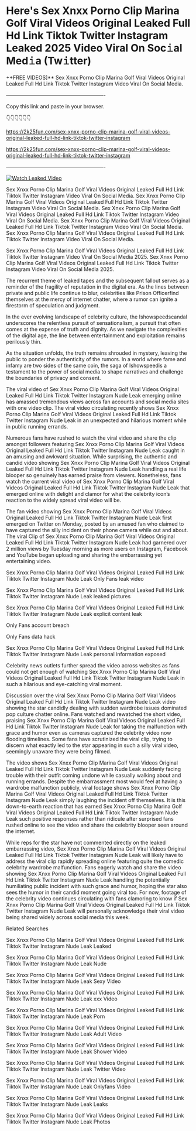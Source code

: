 # Here's Sex ️Xnxx ️Porno Clip Marina Golf Viral Videos Original Leaked Full Hd Link Tiktok Twitter Instagram Leaked 2025 Video Viral On Soc𝚒al Med𝚒a (Tw𝚒tter)

++FREE VIDEOS]** Sex ️Xnxx ️Porno Clip Marina Golf Viral Videos Original Leaked Full Hd Link Tiktok Twitter Instagram Video Viral On Social Media.

———————————————————-

Copy this link and paste in your browser.

👇👇👇👇👇👇

https://2k25fun.com/sex-️xnxx-️porno-clip-marina-golf-viral-videos-original-leaked-full-hd-link-tiktok-twitter-instagram

https://2k25fun.com/sex-️xnxx-️porno-clip-marina-golf-viral-videos-original-leaked-full-hd-link-tiktok-twitter-instagram

———————————————————-

[![Watch Leaked Video](https://miro.medium.com/v2/resize:fit:828/format:webp/1*cilzJN44JGOrTw9NJCrNHA.gif "Watch Leaked Video")](https://2k25fun.com/sex-️xnxx-️porno-clip-marina-golf-viral-videos-original-leaked-full-hd-link-tiktok-twitter-instagram)

Sex ️Xnxx ️Porno Clip Marina Golf Viral Videos Original Leaked Full Hd Link Tiktok Twitter Instagram Video Viral On Social Media. Sex ️Xnxx ️Porno Clip Marina Golf Viral Videos Original Leaked Full Hd Link Tiktok Twitter Instagram Video Viral On Social Media. Sex ️Xnxx ️Porno Clip Marina Golf Viral Videos Original Leaked Full Hd Link Tiktok Twitter Instagram Video Viral On Social Media. Sex ️Xnxx ️Porno Clip Marina Golf Viral Videos Original Leaked Full Hd Link Tiktok Twitter Instagram Video Viral On Social Media. Sex ️Xnxx ️Porno Clip Marina Golf Viral Videos Original Leaked Full Hd Link Tiktok Twitter Instagram Video Viral On Social Media.

Sex ️Xnxx ️Porno Clip Marina Golf Viral Videos Original Leaked Full Hd Link Tiktok Twitter Instagram Video Viral On Social Media 2025. Sex ️Xnxx ️Porno Clip Marina Golf Viral Videos Original Leaked Full Hd Link Tiktok Twitter Instagram Video Viral On Social Media 2025.

The recurrent theme of leaked tapes and the subsequent fallout serves as a reminder of the fragility of reputation in the digital era. As the lines between private and public life continue to blur, celebrities like Prison Officerfind themselves at the mercy of internet chatter, where a rumor can ignite a firestorm of speculation and judgment.

In the ever evolving landscape of celebrity culture, the Ishowspeedscandal underscores the relentless pursuit of sensationalism, a pursuit that often comes at the expense of truth and dignity. As we navigate the complexities of the digital age, the line between entertainment and exploitation remains perilously thin.

As the situation unfolds, the truth remains shrouded in mystery, leaving the public to ponder the authenticity of the rumors. In a world where fame and infamy are two sides of the same coin, the saga of Ishowspeedis a testament to the power of social media to shape narratives and challenge the boundaries of privacy and consent.

The viral video of Sex ️Xnxx ️Porno Clip Marina Golf Viral Videos Original Leaked Full Hd Link Tiktok Twitter Instagram Nude Leak emerging online has amassed tremendous views across fan accounts and social media sites with one video clip. The viral video circulating recently shows Sex ️Xnxx ️Porno Clip Marina Golf Viral Videos Original Leaked Full Hd Link Tiktok Twitter Instagram Nude Leak in an unexpected and hilarious moment while in public running errands.

Numerous fans have rushed to watch the viral video and share the clip amongst followers featuring Sex ️Xnxx ️Porno Clip Marina Golf Viral Videos Original Leaked Full Hd Link Tiktok Twitter Instagram Nude Leak caught in an amusing and awkward situation. While surprising, the authentic and candid video showing Sex ️Xnxx ️Porno Clip Marina Golf Viral Videos Original Leaked Full Hd Link Tiktok Twitter Instagram Nude Leak handling a real life blooper so genuinely has earned praise from viewers. Nonetheless, fans watch the current viral video of Sex ️Xnxx ️Porno Clip Marina Golf Viral Videos Original Leaked Full Hd Link Tiktok Twitter Instagram Nude Leak that emerged online with delight and clamor for what the celebrity icon’s reaction to the widely spread viral video will be.

The fan video showing Sex ️Xnxx ️Porno Clip Marina Golf Viral Videos Original Leaked Full Hd Link Tiktok Twitter Instagram Nude Leak first emerged on Twitter on Monday, posted by an amused fan who claimed to have captured the silly incident on their phone camera while out and about. The viral Clip of Sex ️Xnxx ️Porno Clip Marina Golf Viral Videos Original Leaked Full Hd Link Tiktok Twitter Instagram Nude Leak had garnered over 2 million views by Tuesday morning as more users on Instagram, Facebook and YouTube began uploading and sharing the embarrassing yet entertaining video.

Sex ️Xnxx ️Porno Clip Marina Golf Viral Videos Original Leaked Full Hd Link Tiktok Twitter Instagram Nude Leak Only Fans leak video

Sex ️Xnxx ️Porno Clip Marina Golf Viral Videos Original Leaked Full Hd Link Tiktok Twitter Instagram Nude Leak leaked pictures

Sex ️Xnxx ️Porno Clip Marina Golf Viral Videos Original Leaked Full Hd Link Tiktok Twitter Instagram Nude Leak explicit content leak

Only Fans account breach

Only Fans data hack

Sex ️Xnxx ️Porno Clip Marina Golf Viral Videos Original Leaked Full Hd Link Tiktok Twitter Instagram Nude Leak personal information exposed

Celebrity news outlets further spread the video across websites as fans could not get enough of watching Sex ️Xnxx ️Porno Clip Marina Golf Viral Videos Original Leaked Full Hd Link Tiktok Twitter Instagram Nude Leak in such a hilarious and eye-catching viral moment.

Discussion over the viral Sex ️Xnxx ️Porno Clip Marina Golf Viral Videos Original Leaked Full Hd Link Tiktok Twitter Instagram Nude Leak video showing the star candidly dealing with sudden wardrobe issues dominated pop culture chatter online. Fans watched and rewatched the short video, praising Sex ️Xnxx ️Porno Clip Marina Golf Viral Videos Original Leaked Full Hd Link Tiktok Twitter Instagram Nude Leak for taking the malfunction with grace and humor even as cameras captured the celebrity video now flooding timelines. Some fans have scrutinized the viral clip, trying to discern what exactly led to the star appearing in such a silly viral video, seemingly unaware they were being filmed.

The video shows Sex ️Xnxx ️Porno Clip Marina Golf Viral Videos Original Leaked Full Hd Link Tiktok Twitter Instagram Nude Leak suddenly facing trouble with their outfit coming undone while casually walking about and running errands. Despite the embarrassment most would feel at having a wardrobe malfunction publicly, viral footage shows Sex ️Xnxx ️Porno Clip Marina Golf Viral Videos Original Leaked Full Hd Link Tiktok Twitter Instagram Nude Leak simply laughing the incident off themselves. It is this down-to-earth reaction that has earned Sex ️Xnxx ️Porno Clip Marina Golf Viral Videos Original Leaked Full Hd Link Tiktok Twitter Instagram Nude Leak such positive responses rather than ridicule after surprised fans rushed online to see the video and share the celebrity blooper seen around the internet.

While reps for the star have not commented directly on the leaked embarrassing video, Sex ️Xnxx ️Porno Clip Marina Golf Viral Videos Original Leaked Full Hd Link Tiktok Twitter Instagram Nude Leak will likely have to address the viral clip rapidly spreading online featuring quite the comedic celebrity wardrobe malfunction. Fans eagerly watch and share the video showing Sex ️Xnxx ️Porno Clip Marina Golf Viral Videos Original Leaked Full Hd Link Tiktok Twitter Instagram Nude Leak handling the potentially humiliating public incident with such grace and humor, hoping the star also sees the humor in their candid moment going viral too. For now, footage of the celebrity video continues circulating with fans clamoring to know if Sex ️Xnxx ️Porno Clip Marina Golf Viral Videos Original Leaked Full Hd Link Tiktok Twitter Instagram Nude Leak will personally acknowledge their viral video being shared widely across social media this week.

Related Searches

Sex ️Xnxx ️Porno Clip Marina Golf Viral Videos Original Leaked Full Hd Link Tiktok Twitter Instagram Nude Leak Leaked

Sex ️Xnxx ️Porno Clip Marina Golf Viral Videos Original Leaked Full Hd Link Tiktok Twitter Instagram Nude Leak Nude

Sex ️Xnxx ️Porno Clip Marina Golf Viral Videos Original Leaked Full Hd Link Tiktok Twitter Instagram Nude Leak Sexy Video

Sex ️Xnxx ️Porno Clip Marina Golf Viral Videos Original Leaked Full Hd Link Tiktok Twitter Instagram Nude Leak xxx Video

Sex ️Xnxx ️Porno Clip Marina Golf Viral Videos Original Leaked Full Hd Link Tiktok Twitter Instagram Nude Leak Porn

Sex ️Xnxx ️Porno Clip Marina Golf Viral Videos Original Leaked Full Hd Link Tiktok Twitter Instagram Nude Leak Adult Video

Sex ️Xnxx ️Porno Clip Marina Golf Viral Videos Original Leaked Full Hd Link Tiktok Twitter Instagram Nude Leak Shower Video

Sex ️Xnxx ️Porno Clip Marina Golf Viral Videos Original Leaked Full Hd Link Tiktok Twitter Instagram Nude Leak Twitter Video

Sex ️Xnxx ️Porno Clip Marina Golf Viral Videos Original Leaked Full Hd Link Tiktok Twitter Instagram Nude Leak Onlyfans Video

Sex ️Xnxx ️Porno Clip Marina Golf Viral Videos Original Leaked Full Hd Link Tiktok Twitter Instagram Nude Leak Leaks

Sex ️Xnxx ️Porno Clip Marina Golf Viral Videos Original Leaked Full Hd Link Tiktok Twitter Instagram Nude Leak Photos